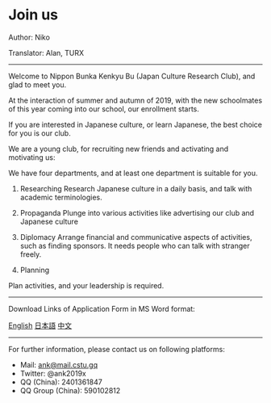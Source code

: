 # Join us

Author: Niko

Translator: Alan, TURX

---

Welcome to Nippon Bunka Kenkyu Bu (Japan Culture Research Club), and glad to meet you.

At the interaction of summer and autumn of 2019, with the new schoolmates of this year coming into our school, our enrollment starts.

If you are interested in Japanese culture, or learn Japanese, the best choice for you is our club.

We are a young club, for recruiting new friends and activating and motivating us:

We have four departments, and at least one department is suitable for you.

1. Researching
Research Japanese culture in a daily basis, and talk with academic terminologies.

2. Propaganda
Plunge into various activities like advertising our club and Japanese culture

3. Diplomacy
Arrange financial and communicative aspects of activities, such as finding sponsors. It needs people who can talk with stranger freely.

4. Planning

Plan activities, and your leadership is required.

---

Download Links of Application Form in MS Word format:

[English](/attachment/news/20190901/Application%20Form.docx) [日本語](/attachment/news/20190901/入部届.docx) [中文](/attachment/news/20190901/申请书.docx)

---

For further information, please contact us on following platforms:

- Mail: ank@mail.cstu.gq
- Twitter: @ank2019x
- QQ (China): 2401361847
- QQ Group (China): 590102812